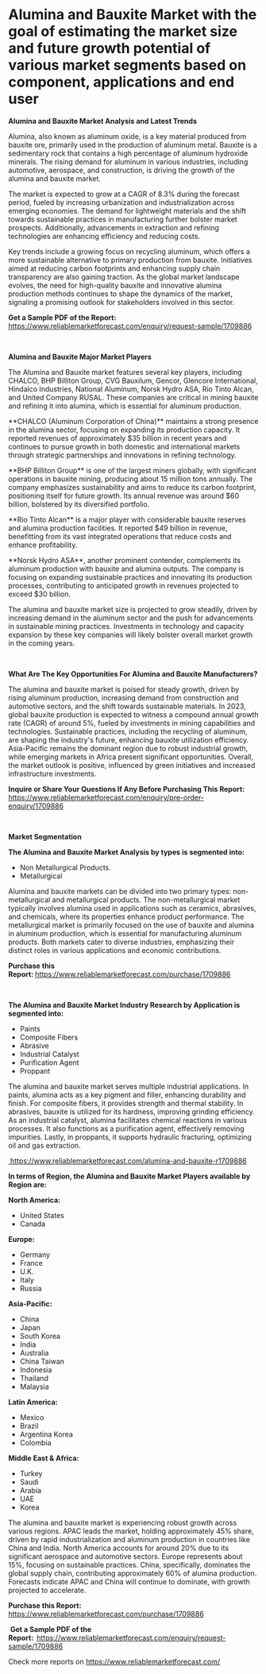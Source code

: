 <p><h1>Alumina and Bauxite Market with the goal of estimating the market size and future growth potential of various market segments based on component, applications and end user</h1></p><p><strong>Alumina and Bauxite Market Analysis and Latest Trends</strong></p>
<p><p>Alumina, also known as aluminum oxide, is a key material produced from bauxite ore, primarily used in the production of aluminum metal. Bauxite is a sedimentary rock that contains a high percentage of aluminum hydroxide minerals. The rising demand for aluminum in various industries, including automotive, aerospace, and construction, is driving the growth of the alumina and bauxite market.</p><p>The market is expected to grow at a CAGR of 8.3% during the forecast period, fueled by increasing urbanization and industrialization across emerging economies. The demand for lightweight materials and the shift towards sustainable practices in manufacturing further bolster market prospects. Additionally, advancements in extraction and refining technologies are enhancing efficiency and reducing costs. </p><p>Key trends include a growing focus on recycling aluminum, which offers a more sustainable alternative to primary production from bauxite. Initiatives aimed at reducing carbon footprints and enhancing supply chain transparency are also gaining traction. As the global market landscape evolves, the need for high-quality bauxite and innovative alumina production methods continues to shape the dynamics of the market, signaling a promising outlook for stakeholders involved in this sector.</p></p>
<p><strong>Get a Sample PDF of the Report:&nbsp;</strong> <a href="https://www.reliablemarketforecast.com/enquiry/request-sample/1709886?utm_campaign=3194&utm_medium=2&utm_source=Github&utm_content=ia&utm_term=27032025&utm_id=alumina-and-bauxite">https://www.reliablemarketforecast.com/enquiry/request-sample/1709886</a></p>
<p>&nbsp;</p>
<p><strong>Alumina and Bauxite Major Market Players</strong></p>
<p><p>The Alumina and Bauxite market features several key players, including CHALCO, BHP Billiton Group, CVG Bauxilum, Gencor, Glencore International, Hindalco Industries, National Aluminum, Norsk Hydro ASA, Rio Tinto Alcan, and United Company RUSAL. These companies are critical in mining bauxite and refining it into alumina, which is essential for aluminum production.</p><p>**CHALCO (Aluminum Corporation of China)** maintains a strong presence in the alumina sector, focusing on expanding its production capacity. It reported revenues of approximately $35 billion in recent years and continues to pursue growth in both domestic and international markets through strategic partnerships and innovations in refining technology.</p><p>**BHP Billiton Group** is one of the largest miners globally, with significant operations in bauxite mining, producing about 15 million tons annually. The company emphasizes sustainability and aims to reduce its carbon footprint, positioning itself for future growth. Its annual revenue was around $60 billion, bolstered by its diversified portfolio.</p><p>**Rio Tinto Alcan** is a major player with considerable bauxite reserves and alumina production facilities. It reported $49 billion in revenue, benefitting from its vast integrated operations that reduce costs and enhance profitability.</p><p>**Norsk Hydro ASA**, another prominent contender, complements its aluminum production with bauxite and alumina outputs. The company is focusing on expanding sustainable practices and innovating its production processes, contributing to anticipated growth in revenues projected to exceed $30 billion.</p><p>The alumina and bauxite market size is projected to grow steadily, driven by increasing demand in the aluminum sector and the push for advancements in sustainable mining practices. Investments in technology and capacity expansion by these key companies will likely bolster overall market growth in the coming years.</p></p>
<p>&nbsp;</p>
<p><strong>What Are The Key Opportunities For Alumina and Bauxite Manufacturers?</strong></p>
<p><p>The alumina and bauxite market is poised for steady growth, driven by rising aluminum production, increasing demand from construction and automotive sectors, and the shift towards sustainable materials. In 2023, global bauxite production is expected to witness a compound annual growth rate (CAGR) of around 5%, fueled by investments in mining capabilities and technologies. Sustainable practices, including the recycling of aluminum, are shaping the industry's future, enhancing bauxite utilization efficiency. Asia-Pacific remains the dominant region due to robust industrial growth, while emerging markets in Africa present significant opportunities. Overall, the market outlook is positive, influenced by green initiatives and increased infrastructure investments.</p></p>
<p><strong>Inquire or Share Your Questions If Any Before Purchasing This Report:</strong> <a href="https://www.reliablemarketforecast.com/enquiry/pre-order-enquiry/1709886?utm_campaign=3194&utm_medium=2&utm_source=Github&utm_content=ia&utm_term=27032025&utm_id=alumina-and-bauxite">https://www.reliablemarketforecast.com/enquiry/pre-order-enquiry/1709886</a></p>
<p>&nbsp;</p>
<p><strong>Market Segmentation</strong></p>
<p><strong>The Alumina and Bauxite Market Analysis by types is segmented into:</strong></p>
<p><ul><li>Non Metallurgical Products.</li><li>Metallurgical</li></ul></p>
<p><p>Alumina and bauxite markets can be divided into two primary types: non-metallurgical and metallurgical products. The non-metallurgical market typically involves alumina used in applications such as ceramics, abrasives, and chemicals, where its properties enhance product performance. The metallurgical market is primarily focused on the use of bauxite and alumina in aluminum production, which is essential for manufacturing aluminum products. Both markets cater to diverse industries, emphasizing their distinct roles in various applications and economic contributions.</p></p>
<p><strong>Purchase this Report:&nbsp;</strong><a href="https://www.reliablemarketforecast.com/purchase/1709886?utm_campaign=3194&utm_medium=2&utm_source=Github&utm_content=ia&utm_term=27032025&utm_id=alumina-and-bauxite">https://www.reliablemarketforecast.com/purchase/1709886</a></p>
<p>&nbsp;</p>
<p><strong>The Alumina and Bauxite Market Industry Research by Application is segmented into:</strong></p>
<p><ul><li>Paints</li><li>Composite Fibers</li><li>Abrasive</li><li>Industrial Catalyst</li><li>Purification Agent</li><li>Proppant</li></ul></p>
<p><p>The alumina and bauxite market serves multiple industrial applications. In paints, alumina acts as a key pigment and filler, enhancing durability and finish. For composite fibers, it provides strength and thermal stability. In abrasives, bauxite is utilized for its hardness, improving grinding efficiency. As an industrial catalyst, alumina facilitates chemical reactions in various processes. It also functions as a purification agent, effectively removing impurities. Lastly, in proppants, it supports hydraulic fracturing, optimizing oil and gas extraction.</p></p>
<p><a href="https://www.reliablemarketforecast.com/alumina-and-bauxite-r1709886?utm_campaign=3194&utm_medium=2&utm_source=Github&utm_content=ia&utm_term=27032025&utm_id=alumina-and-bauxite">&nbsp;https://www.reliablemarketforecast.com/alumina-and-bauxite-r1709886</a></p>
<p><strong>In terms of Region, the Alumina and Bauxite Market Players available by Region are:</strong></p>
<p>
    <p> <strong> North America: </strong>
        <ul>
            <li>United States</li>
            <li>Canada</li>
        </ul>
        </p> 
    <p> <strong> Europe: </strong>
        <ul>
            <li>Germany</li>
            <li>France</li>
            <li>U.K.</li>
            <li>Italy</li>
            <li>Russia</li>
        </ul>
        </p> 
    <p> <strong> Asia-Pacific: </strong>
        <ul>
            <li>China</li>
            <li>Japan</li>
            <li>South Korea</li>
            <li>India</li>
            <li>Australia</li>
            <li>China Taiwan</li>
            <li>Indonesia</li>
            <li>Thailand</li>
            <li>Malaysia</li>
        </ul>
        </p> 
    <p> <strong> Latin America: </strong>
        <ul>
            <li>Mexico</li>
            <li>Brazil</li>
            <li>Argentina Korea</li>
            <li>Colombia</li>
        </ul>
        </p> 
    <p> <strong> Middle East & Africa: </strong>
        <ul>
            <li>Turkey</li>
            <li>Saudi</li>
            <li>Arabia</li>
            <li>UAE</li>
            <li>Korea</li>
        </ul>
    </p>
    </p>
<p><p>The alumina and bauxite market is experiencing robust growth across various regions. APAC leads the market, holding approximately 45% share, driven by rapid industrialization and aluminum production in countries like China and India. North America accounts for around 20% due to its significant aerospace and automotive sectors. Europe represents about 15%, focusing on sustainable practices. China, specifically, dominates the global supply chain, contributing approximately 60% of alumina production. Forecasts indicate APAC and China will continue to dominate, with growth projected to accelerate.</p></p>
<p><strong>Purchase this Report: </strong><a href="https://www.reliablemarketforecast.com/purchase/1709886?utm_campaign=3194&utm_medium=2&utm_source=Github&utm_content=ia&utm_term=27032025&utm_id=alumina-and-bauxite">https://www.reliablemarketforecast.com/purchase/1709886</a></p>
<p>&nbsp;<strong>Get a Sample PDF of the Report:&nbsp;&nbsp;</strong><a href="https://www.reliablemarketforecast.com/enquiry/request-sample/1709886?utm_campaign=3194&utm_medium=2&utm_source=Github&utm_content=ia&utm_term=27032025&utm_id=alumina-and-bauxite">https://www.reliablemarketforecast.com/enquiry/request-sample/1709886</a></p>
<p><strong></strong></p>
<p>Check more reports on <a href="https://www.reliablemarketforecast.com/?utm_campaign=3194&utm_medium=2&utm_source=Github&utm_content=ia&utm_term=27032025&utm_id=alumina-and-bauxite">https://www.reliablemarketforecast.com/</a></p>